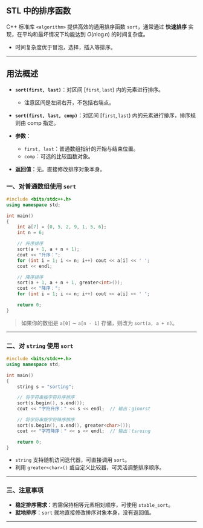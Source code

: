 ## STL 中的排序函数

C++ 标准库 `<algorithm>` 提供高效的通用排序函数 `sort`，通常通过 **快速排序** 实现，在平均和最坏情况下均能达到 $O(n\log n)$ 的时间复杂度。

- 时间复杂度优于冒泡，选择，插入等排序。

---

## 用法概述


- **`sort(first, last)`**：对区间 $[\texttt{first}, \texttt{last})$ 内的元素进行排序。
    - 注意区间是左闭右开，不包括右端点。
- **`sort(first, last, comp)`**：对区间 $[\texttt{first}, \texttt{last})$ 内的元素进行排序，排序规则由 comp 指定。


- **参数**：
    - `first, last`：普通数组指针的开始与结束位置。
    - `comp`：可选的比较函数对象。
- **返回值**：无。直接修改排序对象本身。

### 一、对普通数组使用 `sort`

```cpp
#include <bits/stdc++.h>
using namespace std;

int main() 
{
    int a[7] = {0, 5, 2, 9, 1, 5, 6};
    int n = 6;

    // 升序排序
    sort(a + 1, a + n + 1);
    cout << "升序：";
    for (int i = 1; i <= n; i++) cout << a[i] << ' ';
    cout << endl;

    // 降序排序
    sort(a + 1, a + n + 1, greater<int>());
    cout << "降序：";
    for (int i = 1; i <= n; i++) cout << a[i] << ' ';

    return 0;
}
```

> 如果你的数组是 `a[0]` $\sim$ `a[n - 1]` 存储，则改为 `sort(a, a + n)`。


---

### 二、对 `string` 使用 `sort`

```cpp
#include <bits/stdc++.h>
using namespace std;

int main() 
{
    string s = "sorting";

    // 将字符串按字符升序排序
    sort(s.begin(), s.end());
    cout << "字符升序：" << s << endl;  // 输出：ginorst

    // 将字符串按字符降序排序
    sort(s.begin(), s.end(), greater<char>());
    cout << "字符降序：" << s << endl;  // 输出：tsroing

    return 0;
}
```

* `string` 支持随机访问迭代器，可直接调用 `sort`。
* 利用 `greater<char>()` 或自定义比较器，可灵活调整排序顺序。

---

### 三、注意事项

- **稳定排序需求**：若需保持相等元素相对顺序，可使用 `stable_sort`。
- **就地排序**：`sort` 就地直接修改排序对象本身，没有返回值。

---

